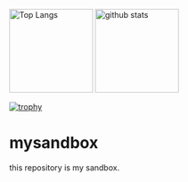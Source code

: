 <p align="left"> 
  <img alt="Top Langs" height="150px" src="https://github-readme-stats.vercel.app/api/top-langs/?username=Nubatan10001&layout=compact&count_private=true&show_icons=true&theme=onedark" />
  <img alt="github stats" height="150px" src="https://github-readme-stats.vercel.app/api?username=Nubatan10001&count_private=true&show_icons=true&show_icons=true&theme=onedark" />
</p>

[![trophy](https://github-profile-trophy.vercel.app/?username=Nubatan10001&theme=onedark&column=8
)](https://github.com/ryo-ma/github-profile-trophy)



# mysandbox
this repository is my sandbox.
